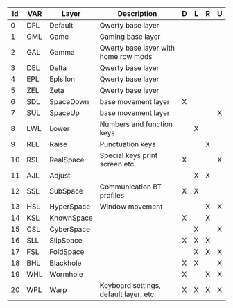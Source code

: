 | id | VAR | Layer      | Description                            | D | L | R | U |
|----|-----|------------|----------------------------------------|---|---|---|---|
| 0  | DFL | Default    | Qwerty base layer                      |   |   |   |   |
| 1  | GML | Game       | Gaming base layer                      |   |   |   |   |
| 2  | GAL | Gamma      | Qwerty base layer with home row mods   |   |   |   |   |
| 3  | DEL | Delta      | Qwerty base layer                      |   |   |   |   |
| 4  | EPL | Eplsilon   | Qwerty base layer                      |   |   |   |   |
| 5  | ZEL | Zeta       | Qwerty base layer                      |   |   |   |   |
| 6  | SDL | SpaceDown  | base movement layer                    | X |   |   |   |
| 7  | SUL | SpaceUp    | base movement layer                    |   |   |   | X |
| 8  | LWL | Lower      | Numbers and function keys              |   | X |   |   |
| 9  | REL | Raise      | Punctuation keys                       |   |   | X |   |
| 10 | RSL | RealSpace  | Special keys print screen etc.         | X |   |   | X |
| 11 | AJL | Adjust     |                                        |   | X | X |   |
| 12 | SSL | SubSpace   | Communication BT profiles              | X | X |   |   |
| 13 | HSL | HyperSpace | Window movement                        |   |   | X | X |
| 14 | KSL | KnownSpace |                                        | X |   | X |   |
| 15 | CSL | CyberSpace |                                        |   | X |   | X |
| 16 | SLL | SlipSpace  |                                        | X | X | X |   |
| 17 | FSL | FoldSpace  |                                        |   | X | X | X |
| 18 | BHL | Blackhole  |                                        | X | X |   | X |
| 19 | WHL | Wormhole   |                                        | X |   | X | X |
| 20 | WPL | Warp       | Keyboard settings, default layer, etc. | X | X | X | X |

